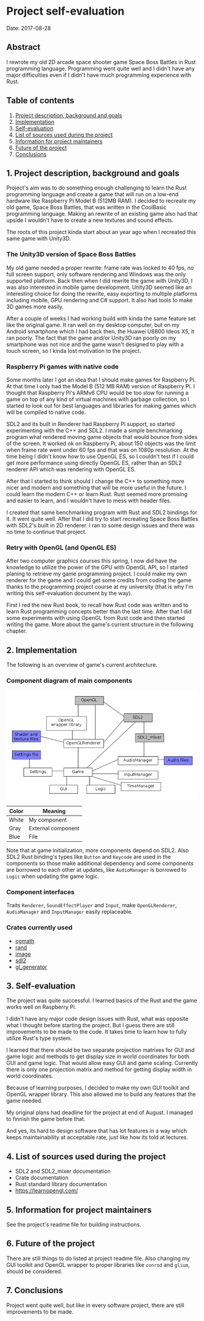 # Project self-evaluation

Date: 2017-08-28

## Abstract

I rewrote my old 2D arcade space shooter game Space Boss Battles in Rust programming language. Programming went quite well and I didn't
have any major difficulties even if I didn't have much programming experience with Rust.


## Table of contents

1. [Project description, background and goals](#1-project-description-background-and-goals)
2. [Implementation](#2-implementation)
3. [Self-evaluation](#3-self-evaluation)
4. [List of sources used during the project](#4-list-of-sources-used-during-the-project)
5. [Information for project maintainers](#5-information-for-project-maintainers)
6. [Future of the project](#6-future-of-the-project)
7. [Conclusions](#7-conclusions)


## 1. Project description, background and goals

Project's aim was to do something enough challenging to learn the Rust programming language and create a game that will
run on a low-end hardware like Raspberry Pi Model B (512MB RAM). I decided to recreate my old game, Space Boss Battles, that
was written in the CoolBasic programming language. Making an rewrite of an existing game also had that upside I wouldn't
have to create a new textures and sound effects.

The roots of this project kinda start about an year ago when I recreated this same game with Unity3D.

### The Unity3D version of Space Boss Battles

My old game needed a proper rewrite: frame rate was locked to 40 fps, no full screen support, only software rendering and Windows was the only supported
platform. Back then when I did rewrite the game with Unity3D, I was also interested in mobile game development.
Unity3D seemed like an interesting choice for doing the rewrite, easy
exporting to multiple platforms including mobile, GPU rendering and C# support.
It also had tools to make 3D games more easily.

After a couple of weeks I had working build with kinda the same
feature set like the original game. It ran well on my desktop computer, but on my Android smartphone which I had back then, the
Huawei U8800 Ideos X5, it ran poorly. The fact that the game and/or Unity3D ran poorly
on my smartphone was not nice and the game wasn't designed to play with a touch screen, so I kinda lost motivation to the project.

### Raspberry Pi games with native code

Some months later I got an idea that I should make games for Raspberry Pi. At that time I only had the Model B (512 MB RAM) version of
Raspberry Pi. I thought that Raspberry Pi's ARMv6 CPU would be too slow for running a game on top of any kind of virtual machines with
garbage collection, so I started to look out for best languages and libraries for making games which will be compiled to native code.

SDL2 and its built in Renderer had Raspberry Pi support, so started experimenting with the C++ and SDL2. I made a simple benchmarking program
what rendered moving game objects that would bounce from sides of the screen. It worked ok on Raspberry Pi, about 150 objects was the limit when
frame rate went under 60 fps and that was on 1080p resolution. At the time being I didn't know how to use OpenGL ES, so I couldn't test if I could get more
performance using directly OpenGL ES, rather than an SDL2 renderer API which was rendering with OpenGL ES.

After that I started to think should I change the C++ to something more nicer and modern and something that will be more useful in the future.
I could learn the modern C++ or learn Rust. Rust seemed more promising and easier to learn, and I wouldn't have to mess with header files.

I created that same benchmarking program with Rust and SDL2 bindings for it. It went quite well. After that I did try to start recreating Space Boss Battles
with SDL2's built in 2D renderer. I ran to some design issues and there was no time to continue that project.

### Retry with OpenGL (and OpenGL ES)

After two computer graphics courses this spring, I now did have the knowledge to utilize the power of the GPU with OpenGL API, so I started
planing to retrieve my game programming project. I could make my own renderer for the game and I could get some credits from coding the game
thanks to the programming project course at my university (that is why I'm writing this self-evaluation document by the way).

First I red the new Rust book, to recall how Rust code was written and to learn Rust programming concepts better than the last time.
After that I did some experiments with using OpenGL from Rust code and then started writing the game. More about the game's current structure in
the following chapter.


## 2. Implementation

The following is an overview of game's current architecture.

### Component diagram of main components

![Alt text](/documentation/component_diagram.png?raw=true "Component diagram")

Color | Meaning
------|------------------
White | My component
Gray  | External component
Blue  | File

Note that at game initialization, more components depend on SDL2. Also SDL2 Rust binding's types like `Button` and `Keycode` are
used in the components so those make additional dependency and some components are borrowed to each other at updates, like `AudioManager` is borrowed to
`Logic` when updating the game logic.

### Component interfaces

Traits `Renderer`, `SoundEffectPlayer` and `Input`, make `OpenGLRenderer`, `AudioManager` and `InputManager` easily replaceable.


### Crates currently used

* [cgmath](https://github.com/brendanzab/cgmath)
* [rand](https://github.com/rust-lang-nursery/rand)
* [image](https://github.com/PistonDevelopers/image)
* [sdl2](https://github.com/Rust-SDL2/rust-sdl2)
* [gl_generator](https://github.com/brendanzab/gl-rs/tree/master/gl_generator)


## 3. Self-evaluation

The project was quite successful. I learned basics of the Rust and the game works well on Raspberry Pi.

I didn't have any major code design issues with Rust, what was opposite what I thought before starting the project.
But I guess there are still improvements to be made to the code. It takes time to learn how to fully utilize Rust's type system.

I learned that there should be two separate projection matrixes for GUI and game logic and
methods to get display size in world coordinates for both GUI and game logic. That would allow easy GUI and game scaling.
Currently there is only one projection matrix and method for getting display width in world coordinates.

Because of learning purposes, I decided to make my own GUI toolkit and OpenGL wrapper library. This also allowed me to
build any features that the game needed.

My original plans had deadline for the project at end of August. I managed to finnish the game before that.

And yes, its hard to design software that has lot features in a way which keeps maintainability at acceptable rate, just like
how its told at lectures.

## 4. List of sources used during the project

* SDL2 and SDL2_mixer documentation
* Crate documentation
* Rust standard library documentation
* https://learnopengl.com/

## 5. Information for project maintainers

See the project's readme file for building instructions.

## 6. Future of the project

There are still things to do listed at project readme file. Also changing my GUI toolkit and OpenGL wrapper to proper libraries
like `conrod` and `glium`, should be considered.

## 7. Conclusions

Project went quite well, but like in every software project, there are still improvements to be made.

